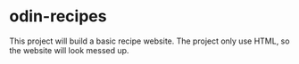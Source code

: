 # odin-recipes

This project will build a basic recipe website.
The project only use HTML, so the website will look messed up.
